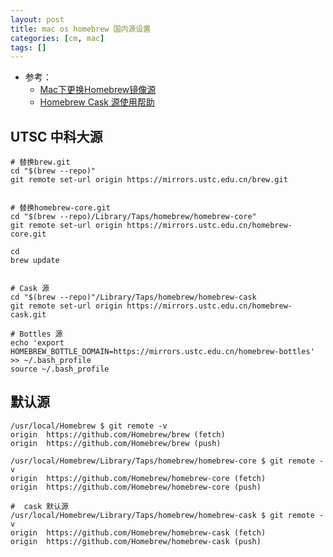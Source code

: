 ```yaml
---
layout: post
title: mac os homebrew 国内源设置
categories: [cm, mac]
tags: []
---
```


* 参考： 
  * [Mac下更换Homebrew镜像源](https://blog.csdn.net/lwplwf/article/details/79097565)
  * [Homebrew Cask 源使用帮助](https://mirrors.ustc.edu.cn/help/homebrew-cask.git.html)




## UTSC 中科大源

~~~
# 替换brew.git
cd "$(brew --repo)"
git remote set-url origin https://mirrors.ustc.edu.cn/brew.git


# 替换homebrew-core.git
cd "$(brew --repo)/Library/Taps/homebrew/homebrew-core"
git remote set-url origin https://mirrors.ustc.edu.cn/homebrew-core.git

cd
brew update


# Cask 源
cd "$(brew --repo)"/Library/Taps/homebrew/homebrew-cask
git remote set-url origin https://mirrors.ustc.edu.cn/homebrew-cask.git

# Bottles 源
echo 'export HOMEBREW_BOTTLE_DOMAIN=https://mirrors.ustc.edu.cn/homebrew-bottles' >> ~/.bash_profile
source ~/.bash_profile
~~~



## 默认源

~~~
/usr/local/Homebrew $ git remote -v
origin	https://github.com/Homebrew/brew (fetch)
origin	https://github.com/Homebrew/brew (push)

/usr/local/Homebrew/Library/Taps/homebrew/homebrew-core $ git remote -v
origin	https://github.com/Homebrew/homebrew-core (fetch)
origin	https://github.com/Homebrew/homebrew-core (push)

#  cask 默认源
/usr/local/Homebrew/Library/Taps/homebrew/homebrew-cask $ git remote -v
origin	https://github.com/Homebrew/homebrew-cask (fetch)
origin	https://github.com/Homebrew/homebrew-cask (push)
~~~









